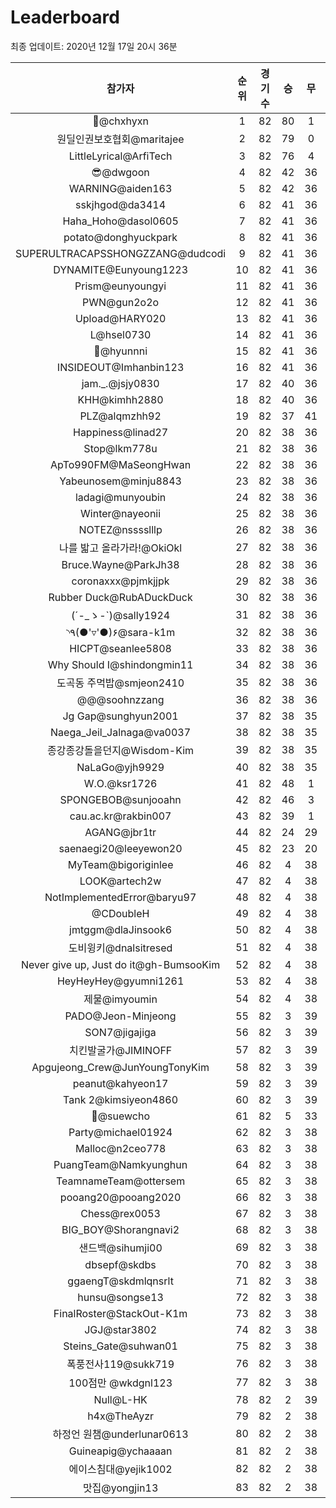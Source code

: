 # Leaderboard
최종 업데이트: 2020년 12월 17일 20시 36분




| 참가자 | 순위 | 경기수 | 승 | 무 | 패 | 승점 |
|:---:|:---:|:---:|:---:|:---:|:---:|:---:|
| 👑@chxhyxn | 1 | 82 | 80 | 1 | 1 | 241 |
| 원딜인권보호협회@maritajee | 2 | 82 | 79 | 0 | 3 | 237 |
| LittleLyrical@ArfiTech | 3 | 82 | 76 | 4 | 2 | 232 |
| 😎@dwgoon | 4 | 82 | 42 | 36 | 4 | 162 |
| WARNING@aiden163 | 5 | 82 | 42 | 36 | 4 | 162 |
| sskjhgod@da3414 | 6 | 82 | 41 | 36 | 5 | 159 |
| Haha_Hoho@dasol0605 | 7 | 82 | 41 | 36 | 5 | 159 |
| potato@donghyuckpark | 8 | 82 | 41 | 36 | 5 | 159 |
| SUPERULTRACAPSSHONGZZANG@dudcodi | 9 | 82 | 41 | 36 | 5 | 159 |
| DYNAMITE@Eunyoung1223 | 10 | 82 | 41 | 36 | 5 | 159 |
| Prism@eunyoungyi | 11 | 82 | 41 | 36 | 5 | 159 |
| PWN@gun2o2o | 12 | 82 | 41 | 36 | 5 | 159 |
| Upload@HARY020 | 13 | 82 | 41 | 36 | 5 | 159 |
| L@hsel0730 | 14 | 82 | 41 | 36 | 5 | 159 |
| 🐻@hyunnni | 15 | 82 | 41 | 36 | 5 | 159 |
| INSIDEOUT@Imhanbin123 | 16 | 82 | 41 | 36 | 5 | 159 |
| jam._.@jsjy0830 | 17 | 82 | 40 | 36 | 6 | 156 |
| KHH@kimhh2880 | 18 | 82 | 40 | 36 | 6 | 156 |
| PLZ@alqmzhh92 | 19 | 82 | 37 | 41 | 4 | 152 |
| Happiness@linad27 | 20 | 82 | 38 | 36 | 8 | 150 |
| Stop@lkm778u | 21 | 82 | 38 | 36 | 8 | 150 |
| ApTo990FM@MaSeongHwan | 22 | 82 | 38 | 36 | 8 | 150 |
| Yabeunosem@minju8843 | 23 | 82 | 38 | 36 | 8 | 150 |
| ladagi@munyoubin | 24 | 82 | 38 | 36 | 8 | 150 |
| Winter@nayeonii | 25 | 82 | 38 | 36 | 8 | 150 |
| NOTEZ@nsssslllp | 26 | 82 | 38 | 36 | 8 | 150 |
| 나를 밟고 올라가라!@OkiOkl | 27 | 82 | 38 | 36 | 8 | 150 |
| Bruce.Wayne@ParkJh38 | 28 | 82 | 38 | 36 | 8 | 150 |
| coronaxxx@pjmkjjpk | 29 | 82 | 38 | 36 | 8 | 150 |
| Rubber Duck@RubADuckDuck | 30 | 82 | 38 | 36 | 8 | 150 |
| (´-_ゝ-`)@sally1924 | 31 | 82 | 38 | 36 | 8 | 150 |
| ◝٩(●'▿'●)۶@sara-k1m | 32 | 82 | 38 | 36 | 8 | 150 |
| HICPT@seanlee5808 | 33 | 82 | 38 | 36 | 8 | 150 |
| Why Should I@shindongmin11 | 34 | 82 | 38 | 36 | 8 | 150 |
| 도곡동 주먹밥@smjeon2410 | 35 | 82 | 38 | 36 | 8 | 150 |
| @@@soohnzzang | 36 | 82 | 38 | 36 | 8 | 150 |
| Jg Gap@sunghyun2001 | 37 | 82 | 38 | 35 | 9 | 149 |
| Naega_Jeil_Jalnaga@va0037 | 38 | 82 | 38 | 35 | 9 | 149 |
| 종강종강돌을던지@Wisdom-Kim | 39 | 82 | 38 | 35 | 9 | 149 |
| NaLaGo@yjh9929 | 40 | 82 | 38 | 35 | 9 | 149 |
| W.O.@ksr1726 | 41 | 82 | 48 | 1 | 33 | 145 |
| SPONGEBOB@sunjooahn | 42 | 82 | 46 | 3 | 33 | 141 |
| cau.ac.kr@rakbin007 | 43 | 82 | 39 | 1 | 42 | 118 |
| AGANG@jbr1tr | 44 | 82 | 24 | 29 | 29 | 101 |
| saenaegi20@leeyewon20 | 45 | 82 | 23 | 20 | 39 | 89 |
| MyTeam@bigoriginlee | 46 | 82 | 4 | 38 | 40 | 50 |
| LOOK@artech2w | 47 | 82 | 4 | 38 | 40 | 50 |
| NotImplementedError@baryu97 | 48 | 82 | 4 | 38 | 40 | 50 |
| @CDoubleH | 49 | 82 | 4 | 38 | 40 | 50 |
| jmtggm@dlaJinsook6 | 50 | 82 | 4 | 38 | 40 | 50 |
| 도비윙키@dnalsitresed | 51 | 82 | 4 | 38 | 40 | 50 |
| Never give up, Just do it@gh-BumsooKim | 52 | 82 | 4 | 38 | 40 | 50 |
| HeyHeyHey@gyumni1261 | 53 | 82 | 4 | 38 | 40 | 50 |
| 제물@imyoumin | 54 | 82 | 4 | 38 | 40 | 50 |
| PADO@Jeon-Minjeong | 55 | 82 | 3 | 39 | 40 | 48 |
| SON7@jigajiga | 56 | 82 | 3 | 39 | 40 | 48 |
| 치킨발굴가@JIMINOFF | 57 | 82 | 3 | 39 | 40 | 48 |
| Apgujeong_Crew@JunYoungTonyKim | 58 | 82 | 3 | 39 | 40 | 48 |
| peanut@kahyeon17 | 59 | 82 | 3 | 39 | 40 | 48 |
| Tank 2@kimsiyeon4860 | 60 | 82 | 3 | 39 | 40 | 48 |
| 👏@suewcho | 61 | 82 | 5 | 33 | 44 | 48 |
| Party@michael01924 | 62 | 82 | 3 | 38 | 41 | 47 |
| Malloc@n2ceo778 | 63 | 82 | 3 | 38 | 41 | 47 |
| PuangTeam@Namkyunghun | 64 | 82 | 3 | 38 | 41 | 47 |
| TeamnameTeam@ottersem | 65 | 82 | 3 | 38 | 41 | 47 |
| pooang20@pooang2020 | 66 | 82 | 3 | 38 | 41 | 47 |
| Chess@rex0053 | 67 | 82 | 3 | 38 | 41 | 47 |
| BIG_BOY@Shorangnavi2 | 68 | 82 | 3 | 38 | 41 | 47 |
| 샌드백@sihumji00 | 69 | 82 | 3 | 38 | 41 | 47 |
| dbsepf@skdbs | 70 | 82 | 3 | 38 | 41 | 47 |
| ggaengT@skdmlqnsrlt | 71 | 82 | 3 | 38 | 41 | 47 |
| hunsu@songse13 | 72 | 82 | 3 | 38 | 41 | 47 |
| FinalRoster@StackOut-K1m | 73 | 82 | 3 | 38 | 41 | 47 |
| JGJ@star3802 | 74 | 82 | 3 | 38 | 41 | 47 |
| Steins_Gate@suhwan01 | 75 | 82 | 3 | 38 | 41 | 47 |
| 폭풍전사119@sukk719 | 76 | 82 | 3 | 38 | 41 | 47 |
| 100점만 @wkdgnl123 | 77 | 82 | 3 | 38 | 41 | 47 |
| Null@L-HK | 78 | 82 | 2 | 39 | 41 | 45 |
| h4x@TheAyzr | 79 | 82 | 2 | 38 | 42 | 44 |
| 하정언 원챔@underlunar0613 | 80 | 82 | 2 | 38 | 42 | 44 |
| Guineapig@ychaaaan | 81 | 82 | 2 | 38 | 42 | 44 |
| 에이스침대@yejik1002 | 82 | 82 | 2 | 38 | 42 | 44 |
| 맛집@yongjin13 | 83 | 82 | 2 | 38 | 42 | 44 |